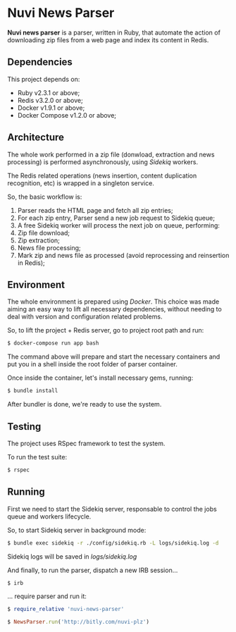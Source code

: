 # Nuvi News Parser

**Nuvi news parser** is a parser, written in Ruby, that automate the action of downloading zip files from a web page and index its content in Redis.

## Dependencies

This project depends on:

* Ruby v2.3.1 or above;
* Redis v3.2.0 or above;
* Docker v1.9.1 or above;
* Docker Compose v1.2.0 or above;

## Architecture

The whole work performed in a zip file (donwload, extraction and news processing) is performed asynchronously, using *Sidekiq* workers.

The Redis related operations (news insertion, content duplication recognition, etc) is wrapped in a singleton service.

So, the basic workflow is:

1. Parser reads the HTML page and fetch all zip entries;
2. For each zip entry, Parser send a new job request to Sidekiq queue;
3. A free Sidekiq worker will process the next job on queue, performing:
  1. Zip file download;
  2. Zip extraction;
  3. News file processing;
  4. Mark zip and news file as processed (avoid reprocessing and reinsertion in Redis);

## Environment

The whole environment is prepared using *Docker*.
This choice was made aiming an easy way to lift all necessary dependencies, without needing to deal with version and configuration related problems.

So, to lift the project + Redis server, go to project root path and run:

```sh
$ docker-compose run app bash
```

The command above will prepare and start the necessary containers and put you in a shell inside the root folder of parser container.

Once inside the container, let's install necessary gems, running:

```sh
$ bundle install
```

After bundler is done, we're ready to use the system.

## Testing

The project uses RSpec framework to test the system.

To run the test suite:

```sh
$ rspec
```

## Running

First we need to start the Sidekiq server, responsable to control the jobs queue and workers lifecycle.

So, to start Sidekiq server in background mode:

```sh
$ bundle exec sidekiq -r ./config/sidekiq.rb -L logs/sidekiq.log -d
```

Sidekiq logs will be saved in *logs/sidekiq.log*

And finally, to run the parser, dispatch a new IRB session...

```sh
$ irb
```

... require parser and run it:

```ruby
$ require_relative 'nuvi-news-parser'

$ NewsParser.run('http://bitly.com/nuvi-plz')
```
